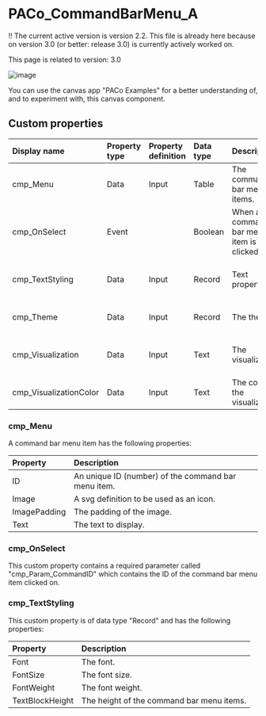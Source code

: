 # PACo_CommandBarMenu_A

!! The current active version is version 2.2. This file is already here because on version 3.0 (or better: release 3.0) is currently actively worked on.

This page is related to version: 3.0

![image](https://user-images.githubusercontent.com/35654198/235977451-6a35b6da-012f-48ba-bbd5-719c261c28c3.png)

You can use the canvas app "PACo Examples" for a better understanding of, and to experiment with, this canvas component.

## Custom properties

| Display name | Property type | Property definition | Data type | Description | Memo
| :--- | :--- | :--- | :--- | :--- | :--- |
| cmp_Menu | Data | Input | Table | The command bar menu items. | See the documention on cmp_Menu below. |
| cmp_OnSelect | Event | | Boolean | When a command bar menu item is clicked on. | See the documention on cmp_OnSelect below. |
| cmp_TextStyling | Data | Input | Record | Text properties. | See the documention on cmp_TextStyling below. |
| cmp_Theme | Data | Input | Record | The theme. | See the documention on theming. |
| cmp_Visualization | Data | Input | Text | The visualization. | See the documention of component cmp_Visualization_A. |
| cmp_VisualizationColor | Data | Input | Text | The color of the visualization. | |

### cmp_Menu
A command bar menu item has the following properties:

| Property | Description |
| :--- | :--- |
| ID | An unique ID (number) of the command bar menu item. |
| Image| A svg definition to be used as an icon. |
| ImagePadding | The padding of the image. |
| Text | The text to display. |

### cmp_OnSelect
This custom property contains a required parameter called "cmp_Param_CommandID" which contains the ID of the command bar menu item clicked on.

### cmp_TextStyling
This custom property is of data type "Record" and has the following properties:

| Property | Description |
| :--- | :--- |
| Font | The font. |
| FontSize | The font size. |
| FontWeight | The font weight. |
| TextBlockHeight | The height of the command bar menu items. |

